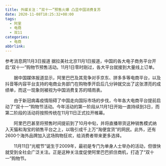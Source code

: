 ```yaml
---
title: 外媒关注：“双十一”预售火爆 凸显中国消费复苏
date: 2020-11-08T18:25:32+08:00
tags:
  - 阿里
  - 电商
  - 双11
categories:
  - 电商
abbrlink:
---
```


参考消息网11月3日报道 据拉美社北京11月1日报道，中国的各大电子商务平台开启“双十一”购物节预售活动。11月1日零时刚过，各大平台就接到大量线上订单。

　　据中国媒体报道显示，阿里巴巴及其竞争对手京东、拼多多等电商平台，以及抖音等内容平台支持的电商业务部门在购物季开启后几分钟就交出了这张漂亮的成绩单，而这一现象则被视为中国消费复苏的晴雨表。

　　由于新冠病毒疫情阻碍了中国走向国际市场的步伐，今年各大电商平台提前启动了“双十一”购物节活动。今年活动的第一阶段从11月1日开始一直持续到3日，而第二阶段的活动将按照传统在11月11日正式拉开帷幕。

　　阿里巴巴甚至将预售时间提前到了10月中旬，并将直播带货这种销售模式纳入天猫和淘宝的销售平台之上，以吸引成千上万“淘便宜货”的网民。此外，还有2600个海外品牌加入这场购物狂欢，给消费者带来更多选择。

　　11月11日“光棍节”诞生于2009年，最初是专门为单身人士举办的活动，但很快就受到全社会广泛关注。正是这种关注度促使阿里巴巴抓住商机，打造了“双十一”购物节。